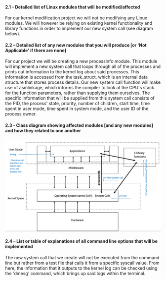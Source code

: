 #### 2.1 – Detailed list of Linux modules that will be modified/affected

For our kernel modification project we will not be modifying any Linux modules. We will however be relying on existing kernel functionality and library functions in order to implement our new system call (see diagram below).

#### 2.2 – Detailed list of any new modules that you will produce [or 'Not Applicable' if there are none]

For our project we will be creating a new processInfo module. This module will implement a new system call that loops through all of the processes and prints out information to the kernel log about said processes. This information is accessed from the task_struct, which is an internal data structure that stores process details. Our new system call function will make use of asmlinkage, which informs the compiler to look at the CPU's stack for the function parameters, rather than supplying them ourselves. The specific information that will be supplied from this system call consists of the PID, the process' state, priority, number of children, start time, time spent in user mode, time spent in system mode, and the user ID of the process owner. 

#### 2.3 - Class diagram showing affected modules [and any new modules] and how they related to one another

![alt text](diagram.png) 

#### 2.4 – List or table of explanations of all command line options that will be implemented

The new system call that we create will not be executed from the command line but rather from a test file that calls it from a specific syscall value. From here, the information that it outputs to the kernel log can be checked using the 'dmesg' command, which brings up said logs within the terminal. 
